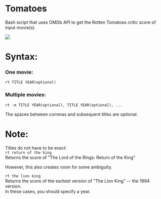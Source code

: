 # Tomatoes
Bash script that uses OMDb API to get the Rotten Tomatoes critic score of input movie(s).

![](usage.gif)

# Syntax:
### One movie:
```rt TITLE YEAR(optional)```

### Multiple movies:
```rt -m TITLE YEAR(optional), TITLE YEAR(optional), ...```  
  
The spaces between commas and subsequent titles are optional.

# Note:
Titles do not have to be exact:  
```rt return of the king```  
Returns the score of "The Lord of the Rings: Return of the King"  
   
However, this also creates room for some ambiguity.  
  
```rt the lion king```  
Returns the score of the earliest version of "The Lion King" -- the 1994 version.  
In these cases, you should specify a year.

